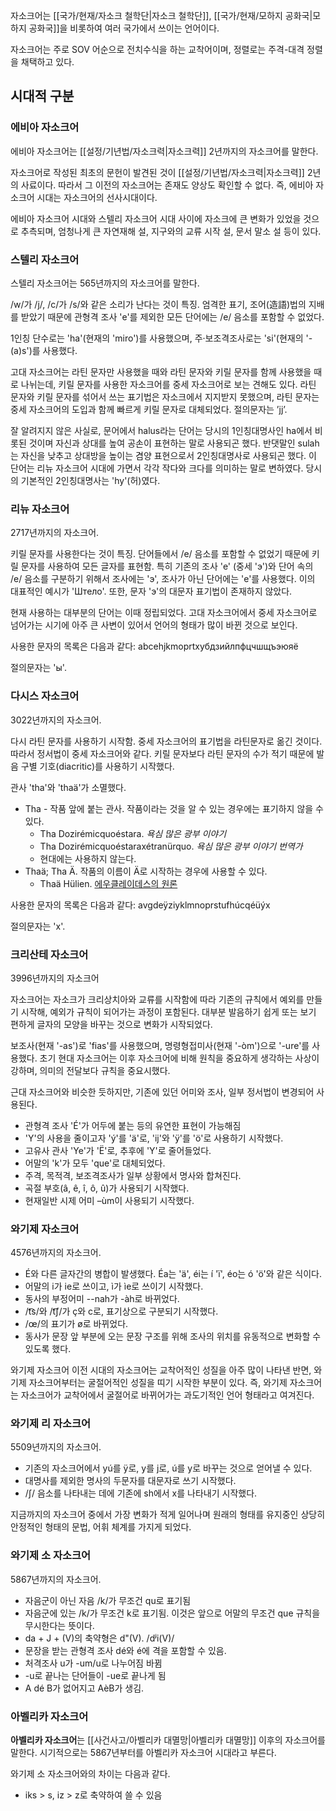 자소크어는 [[국가/현재/자소크 철학단|자소크 철학단]], [[국가/현재/모하지 공화국|모하지 공화국]]을 비롯하여 여러 국가에서 쓰이는 언어이다.

자소크어는 주로 SOV 어순으로 전치수식을 하는 교착어이며, 정렬로는 주격-대격 정렬을 채택하고 있다.

## 시대적 구분

### 에비아 자소크어
에비아 자소크어는 [[설정/기년법/자소크력|자소크력]] 2년까지의 자소크어를 말한다.

자소크어로 작성된 최초의 문헌이 발견된 것이 [[설정/기년법/자소크력|자소크력]] 2년의 사료이다. 따라서 그 이전의 자소크어는 존재도 양상도 확인할 수 없다. 즉, 에비아 자소크어 시대는 자소크어의 선사시대이다.

에비아 자소크어 시대와 스텔리 자소크어 시대 사이에 자소크에 큰 변화가 있었을 것으로 추측되며, 엄청나게 큰 자연재해 설, 지구와의 교류 시작 설, 문서 말소 설 등이 있다.

### 스텔리 자소크어
스텔리 자소크어는 565년까지의 자소크어를 말한다.

/w/가 /j/, /c/가 /s/와 같은 소리가 난다는 것이 특징. 엄격한 표기, 조어(造語)법의 지배를 받았기 때문에 관형격 조사 'e'를 제외한 모든 단어에는 /e/ 음소를 포함할 수 없었다.

1인칭 단수로는 'ha'(현재의 'miro')를 사용했으며, 주·보조격조사로는 'si'(현재의 '-(a)s')를 사용했다.

고대 자소크어는 라틴 문자만 사용했을 때와 라틴 문자와 키릴 문자를 함께 사용했을 때로 나뉘는데, 키릴 문자를 사용한 자소크어를 중세 자소크어로 보는 견해도 있다. 라틴 문자와 키릴 문자를 섞어서 쓰는 표기법은 자소크에서 지지받지 못했으며, 라틴 문자는 중세 자소크어의 도입과 함께 빠르게 키릴 문자로 대체되었다. 절의문자는 ’jj’.

잘 알려지지 않은 사실로, 문어에서 halus라는 단어는 당시의 1인칭대명사인 ha에서 비롯된 것이며 자신과 상대를 높여 공손이 표현하는 말로 사용되곤 했다. 반댓말인 sulah는 자신을 낮추고 상대방을 높이는 겸양 표현으로서 2인칭대명사로 사용되곤 했다. 이 단어는 리뉴 자소크어 시대에 가면서 각각 작다와 크다를 의미하는 말로 변하였다. 당시의 기본적인 2인칭대명사는 'hy'(허)였다.

### 리뉴 자소크어
2717년까지의 자소크어.

키릴 문자를 사용한다는 것이 특징. 단어들에서 /e/ 음소를 포함할 수 없었기 때문에 키릴 문자를 사용하여 모든 글자를 표현함. 특히 기존의 조사 'e' (중세 'э')와 단어 속의 /e/ 음소를 구분하기 위해서 조사에는 'э', 조사가 아닌 단어에는 'е'를 사용했다. 이의 대표적인 예시가 'Штело'. 또한, 문자 'э'의 대문자 표기법이 존재하지 않았다.

현재 사용하는 대부분의 단어는 이때 정립되었다. 고대 자소크어에서 중세 자소크어로 넘어가는 시기에 아주 큰 사변이 있어서 언어의 형태가 많이 바뀐 것으로 보인다.

사용한 문자의 목록은 다음과 같다: abcehjkmoprtxyбдзийлпфцчшщъэюяё

절의문자는 'ы'.

### 다시스 자소크어
3022년까지의 자소크어.

다시 라틴 문자를 사용하기 시작함. 중세 자소크어의 표기법을 라틴문자로 옮긴 것이다. 따라서 정서법이 중세 자소크어와 같다. 키릴 문자보다 라틴 문자의 수가 적기 때문에 발음 구별 기호(diacritic)를 사용하기 시작했다.

관사 'tha'와 'thaä'가 소멸했다.

- Tha - 작품 앞에 붙는 관사. 작품이라는 것을 알 수 있는 경우에는 표기하지 않을 수 있다.
    - Tha Dozirémicquoéstara. *욕심 많은 광부 이야기*
    - Tha Dozirémicquoéstaraxétranürquo. *욕심 많은 광부 이야기 번역가*
    - 현대에는 사용하지 않는다.
- Thaä; Tha Ä. 작품의 이름이 Ä로 시작하는 경우에 사용할 수 있다.
    - Thaä Hülien. [에우클레이데스의 원론](https://ko.wikipedia.org/wiki/%EC%97%90%EC%9A%B0%ED%81%B4%EB%A0%88%EC%9D%B4%EB%8D%B0%EC%8A%A4%EC%9D%98_%EC%9B%90%EB%A1%A0)

사용한 문자의 목록은 다음과 같다: avgdeÿziyklmnoprstufhúcqéüýx

절의문자는 'x'.

### 크리산테 자소크어
3996년까지의 자소크어

자소크어는 자소크가 크리상치아와 교류를 시작함에 따라 기존의 규칙에서 예외를 만들기 시작해, 예외가 규칙이 되어가는 과정이 포함된다. 대부분 발음하기 쉽게 또는 보기 편하게 글자의 모양을 바꾸는 것으로 변화가 시작되었다.

보조사(현재 '-as')로 'fias'를 사용했으며, 명령형접미사(현재 '-òm')으로 '-ure'를 사용했다. 초기 현대 자소크어는 이후 자소크어에 비해 원칙을 중요하게 생각하는 사상이 강하며, 의미의 전달보다 규칙을 중요시했다.

근대 자소크어와 비슷한 듯하지만, 기존에 있던 어미와 조사, 일부 정서법이 변경되어 사용된다.

- 관형격 조사 'É'가 어두에 붙는 등의 유연한 표현이 가능해짐
- 'Y'의 사용을 줄이고자 'ý'를 'ä'로, 'ij'와 'ÿ'를 'ö'로 사용하기 시작했다.
- 고유사 관사 'Ye'가 'Ë'로, 추후에 'Y'로 줄어들었다.
- 어말의 'k'가 모두 'que'로 대체되었다.
- 주격, 목적격, 보조격조사가 일부 상황에서 명사와 합쳐진다.
- 곡절 부호(â, ê, î, ô, û)가 사용되기 시작했다.
- 현재일반 시제 어미 –ùm이 사용되기 시작했다.

### 와기제 자소크어
4576년까지의 자소크어.

- É와 다른 글자간의 병합이 발생했다. Éa는  'ä', éi는 í 'ï', éo는 ó 'ö'와 같은 식이다.
- 어말의 i가 ie로 쓰이고, ì가 ìe로 쓰이기 시작했다.
- 동사의 부정어미 --nah가 -àh로 바뀌었다.
- /t͡s/와 /t͡ʃ/가 ç와 c로, 표기상으로 구분되기 시작했다.
- /œ/의 표기가 ø로 바뀌었다.
- 동사가 문장 앞 부분에 오는 문장 구조를 위해 조사의 위치를 유동적으로 변화할 수 있도록 했다.

와기제 자소크어 이전 시대의 자소크어는 교착어적인 성질을 아주 많이 나타낸 반면, 와기제 자소크어부터는 굴절어적인 성질을 띠기 시작한 부분이 있다. 즉, 와기제 자소크어는 자소크어가 교착어에서 굴절어로 바뀌어가는 과도기적인 언어 형태라고 여겨진다.

### 와기제 리 자소크어
5509년까지의 자소크어.

- 기존의 자소크어에서 yú를 ÿ로, y를 j로, ú를 y로 바꾸는 것으로 얻어낼 수 있다.
- 대명사를 제외한 명사의 두문자를 대문자로 쓰기 시작했다.
- /ʃ/ 음소를 나타내는 데에 기존에 sh에서 x를 나타내기 시작했다.

지금까지의 자소크어 중에서 가장 변화가 적게 일어나며 원래의 형태를 유지중인 상당히 안정적인 형태의 문법, 어휘 체계를 가지게 되었다.

### 와기제 소 자소크어
5867년까지의 자소크어.

- 자음군이 아닌 자음 /k/가 무조건 qu로 표기됨
- 자음군에 있는 /k/가 무조건 k로 표기됨. 이것은 앞으로 어말의 무조건 que 규칙을 무시한다는 뜻이다.
- da + J + (V)의 축약형은 d"(V). /dʲi(V)/
- 문장을 받는 관형격 조사 dé와 é에 격을 포함할 수 있음.
- 처격조사 u가 -um/u로 나누어짐 바뀜
- -u로 끝나는 단어들이 -ue로 끝나게 됨
- A dé B가 없어지고 AèB가 생김.

### 아벨리카 자소크어
**아벨리카 자소크어**는 [[사건사고/아벨리카 대멸망|아벨리카 대멸망]] 이후의 자소크어를 말한다. 시기적으로는 5867년부터를 아벨리카 자소크어 시대라고 부른다.

와기제 소 자소크어와의 차이는 다음과 같다.
- iks > s, iz > z로 축약하여 쓸 수 있음